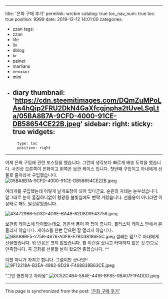 
---
title: '은화 구매 후기'
permlink: wrcbm
catalog: true
toc_nav_num: true
toc: true
position: 9999
date: 2019-12-12 14:01:00
categories:
- zzan
tags:
- zzan
- life
- liv
- dblog
- kr
- palnet
- marlians
- neoxian
- mini
- diary
thumbnail: 'https://cdn.steemitimages.com/DQmZuMPoLAs4hQip2FRU2DkN4GaXfcgjnpha2tUveLSgLta/05BA8B7A-9CFD-4000-91CE-DB58654CE22B.jpeg'
sidebar:
    right:
        sticky: true
widgets:
    -
        type: toc
        position: right
---


어제 은화 구입에 관련 포스팅을 했습니다. 
그런데 생각보다 빠르게 배송 도착을 했습니다.
사진상 오른쪽이 은화이고 왼쪽은 보관 케이스 입니다. 
첫반째 구입이고 아내에게 선물로 줄꺼라서 구입했습니다. 
![05BA8B7A-9CFD-4000-91CE-DB58654CE22B.jpeg](https://cdn.steemitimages.com/DQmZuMPoLAs4hQip2FRU2DkN4GaXfcgjnpha2tUveLSgLta/05BA8B7A-9CFD-4000-91CE-DB58654CE22B.jpeg)

여러개를 구입했는데 이렇게 낱개포장이 되어 있다군요. 순은의 자태는 눈부셨습니다.  말그대로 눈이 흠집하니없이 형광등 불빛임에도 빤짝 거렸습니다. 선물용이 아니라면 이상태로 해도 될것같았습니다. 

![434729B6-5D3D-4D9E-BA48-62D8D9F43758.jpeg](https://cdn.steemitimages.com/DQmcMe9NqU1MaoFRRcBTEPnaMw3tscfyS9LzDw7wsLXQmpQ/434729B6-5D3D-4D9E-BA48-62D8D9F43758.jpeg)

보관용 케이스에 담아봤는데요. 검은색 폼이 꽉 잡아 줍니다. 플라스틱 케이스 안에서 흔들리지 않습니다. 케이스를 한번 닫으면 잘 열리지 않습니다. 
![98AB9BF5-275B-4676-A0FB-E7BD38186E5C.jpeg](https://cdn.steemitimages.com/DQmehciEzE4Fu43jiBWGKCxxBvzCpXkTW4xHhczeB3Smsgd/98AB9BF5-275B-4676-A0FB-E7BD38186E5C.jpeg)
설래는 맘으로 아내에게 선물했습니다. 뭐 반응은 크지 않았습니다. 뭘 이런걸 샀냐고 타박하지 않은 것 만으로 만족합니다. 꼭 금화를 선물할 날이 왔으면 좋겠습니다. ^^ 

이젠 하니가 자자고 합니다.  그럼이만 굿나잇!!
![9F12218A-B2EA-4982-8D29-F468838B63CE.jpeg](https://cdn.steemitimages.com/DQmPT8yXbfgm3ZbcaBW3vevg8w6v7GQNjCexYovFtszXg7w/9F12218A-B2EA-4982-8D29-F468838B63CE.jpeg)

“그만 핸펀하고 자라옹”
![0C52C4B4-584E-441B-BF85-0B407F1FADDD.jpeg](https://cdn.steemitimages.com/DQmVYyHVNdvFbuJ3azfqCyNftR57TmB64uPTPQruALGd47f/0C52C4B4-584E-441B-BF85-0B407F1FADDD.jpeg)

- - -

This page is synchronized from the post: ['은화 구매 후기'](https://steemit.com/@kingbit/wrcbm)

